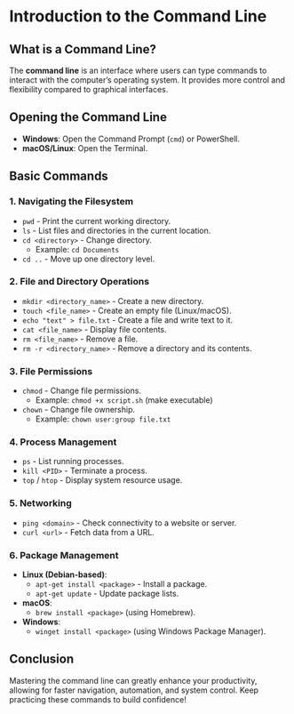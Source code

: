 # Introduction to the Command Line

## What is a Command Line?
The **command line** is an interface where users can type commands to interact with the computer’s operating system. It provides more control and flexibility compared to graphical interfaces.

## Opening the Command Line
- **Windows**: Open the Command Prompt (`cmd`) or PowerShell.
- **macOS/Linux**: Open the Terminal.

## Basic Commands

### 1. Navigating the Filesystem
- `pwd` - Print the current working directory.
- `ls` - List files and directories in the current location.
- `cd <directory>` - Change directory.
  - Example: `cd Documents`
- `cd ..` - Move up one directory level.

### 2. File and Directory Operations
- `mkdir <directory_name>` - Create a new directory.
- `touch <file_name>` - Create an empty file (Linux/macOS).
- `echo "text" > file.txt` - Create a file and write text to it.
- `cat <file_name>` - Display file contents.
- `rm <file_name>` - Remove a file.
- `rm -r <directory_name>` - Remove a directory and its contents.

### 3. File Permissions
- `chmod` - Change file permissions.
  - Example: `chmod +x script.sh` (make executable)
- `chown` - Change file ownership.
  - Example: `chown user:group file.txt`

### 4. Process Management
- `ps` - List running processes.
- `kill <PID>` - Terminate a process.
- `top` / `htop` - Display system resource usage.

### 5. Networking
- `ping <domain>` - Check connectivity to a website or server.
- `curl <url>` - Fetch data from a URL.

### 6. Package Management
- **Linux (Debian-based)**:  
  - `apt-get install <package>` - Install a package.
  - `apt-get update` - Update package lists.
- **macOS**:  
  - `brew install <package>` (using Homebrew).
- **Windows**:  
  - `winget install <package>` (using Windows Package Manager).

## Conclusion
Mastering the command line can greatly enhance your productivity, allowing for faster navigation, automation, and system control. Keep practicing these commands to build confidence!


